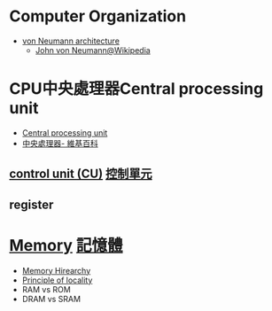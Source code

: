 # Computer Organization
- [von Neumann architecture](https://en.wikipedia.org/wiki/Von_Neumann_architecture)
  - [John von Neumann@Wikipedia](https://en.wikipedia.org/wiki/John_von_Neumann) 

# CPU中央處理器Central processing unit 
- [Central processing unit](https://en.wikipedia.org/wiki/Central_processing_unit)
- [中央處理器- 維基百科](https://zh.wikipedia.org/zh-tw/%E4%B8%AD%E5%A4%AE%E5%A4%84%E7%90%86%E5%99%A8)

## [control unit (CU)](https://en.wikipedia.org/wiki/Control_unit) [控制單元](https://zh.wikipedia.org/wiki/%E6%8E%A7%E5%88%B6%E5%8D%95%E5%85%83_(%E8%AE%A1%E7%AE%97%E6%9C%BA))

## register

# [Memory](https://en.wikipedia.org/wiki/Computer_memory)  [記憶體](https://zh.wikipedia.org/wiki/%E9%9B%BB%E8%85%A6%E8%A8%98%E6%86%B6%E9%AB%94)
- [Memory Hirearchy](https://en.wikipedia.org/wiki/Memory_hierarchy)
- [Principle of locality](https://en.wikipedia.org/wiki/Principle_of_locality)
- RAM vs ROM
- DRAM vs SRAM

